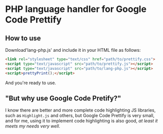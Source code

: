# PHP language handler for Google Code Prettify

## How to use

Download'lang-php.js' and include it in your HTML file as follows:

```html
<link rel="stylesheet" type="text/css" href="path/to/prettify.css">
<script type="text/javascript" src="path/to/prettify.js"></script>
<script type="text/javascript" src="path/to/lang-php.js"></script>
<script>prettyPrint();</script>
```

And you're ready to use.

## "But why use Google Code Pretify?"

I know there are better and more complete code highlighting JS libraries, such as `Highlight.js` and others, but Google Code Prettify is very small, and for me, using it to implement code highlighting is also good, *at least it meets my needs very well*.
